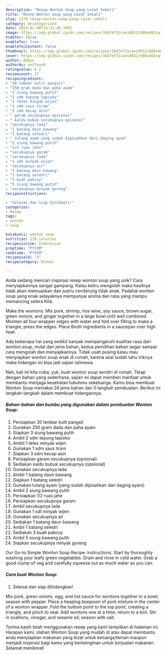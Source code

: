 ```yaml
---
description: "Resep Wonton Soup yang Lezat Sekali"
title: "Resep Wonton Soup yang Lezat Sekali"
slug: 1378-resep-wonton-soup-yang-lezat-sekali
category: Uncategorized
date: 2023-01-08T14:32:49.349Z
image: https://img-global.cpcdn.com/recipes/3bb7ef31cae1d032/680x482cq70/wonton-soup-foto-resep-utama.jpg
hideToc: false
enableToc: true
enableTocContent: false
thumbnail: https://img-global.cpcdn.com/recipes/3bb7ef31cae1d032/680x482cq70/wonton-soup-foto-resep-utama.jpg
cover: https://img-global.cpcdn.com/recipes/3bb7ef31cae1d032/680x482cq70/wonton-soup-foto-resep-utama.jpg
author: Admin
authorAv: notfound
ratingvalue: 4.2
reviewcount: 17
recipeingredient:
- "30 lembar kulit pangsit"
- "250 gram dada dan paha ayam"
- "3 siung bawang putih"
- "2 sdm tepung tapioka"
- "1 tetes minyak wijen"
- "1 sdm saus tiram"
- "3 sdm kecap asin"
- " garam secukupnya opsional"
- " kaldu bubuk secukupnya opsional"
- "secukupnya lada"
- "1 batang daun bawang"
- "1 batang seledri"
- " tulang ayam yang sudah dipisahkan dari daging ayam"
- "2 siung bawang putih"
- "1/2 ruas jahe"
- "secukupnya garam"
- "secukupnya lada"
- "1 sdt minyak wijen"
- "secukupnya air"
- "1 batang daun bawang"
- "1 batang seledri"
- "3 buah pakcoy"
- "5 siung bawang putih"
- "secukupnya minyak goreng"
recipeinstructions:

- "Selesai dan siap dinikmati!"
categories:
- Resep
tags:
- wonton
- soup

katakunci: wonton soup 
nutrition: 219 calories
recipecuisine: Indonesian
preptime: "PT23M"
cooktime: "PT45M"
recipeyield: "2"
recipecategory: Dinner

---
```





Anda sedang mencari inspirasi resep wonton soup yang unik? Cara menyiapkannya sangat gampang. Kalau keliru mengolah maka hasilnya tidak akan memuaskan dan justru cenderung tidak enak. Padahal wonton soup yang enak selayaknya mempunyai aroma dan rasa yang mampu memancing selera Kita.





Make the wontons: Mix pork, shrimp, rice wine, soy sauce, brown sugar, green onions, and ginger together in a large bowl until well combined. Moisten all four wrapper edges with water and fold over filling to make a triangle; press the edges. Place Broth ingredients in a saucepan over high heat.

Ada beberapa hal yang sedikit banyak mempengaruhi kualitas rasa dari wonton soup, mulai dari jenis bahan, kedua pemilihan bahan segar sampai cara mengolah dan menyajikannya. Tidak usah pusing kalau mau menyiapkan wonton soup enak di rumah, karena asal sudah tahu triknya maka hidangan ini bisa jadi sajian istimewa.






Nah, kali ini kita coba, yuk, buat wonton soup sendiri di rumah. Tetap dengan bahan yang sederhana, sajian ini dapat memberi manfaat untuk membantu menjaga kesehatan tubuhmu sekeluarga. Kamu bisa membuat Wonton Soup memakai 24 jenis bahan dan 0 langkah pembuatan. Berikut ini langkah-langkah dalam membuat hidangannya.

<!--inarticleads1-->

##### Bahan-bahan dan bumbu yang digunakan dalam pembuatan Wonton Soup:

1. Persiapkan 30 lembar kulit pangsit
1. Gunakan 250 gram dada dan paha ayam
1. Siapkan 3 siung bawang putih
1. Ambil 2 sdm tepung tapioka
1. Ambil 1 tetes minyak wijen
1. Gunakan 1 sdm saus tiram
1. Siapkan 3 sdm kecap asin
1. Persiapkan  garam secukupnya (opsional)
1. Sediakan  kaldu bubuk secukupnya (opsional)
1. Gunakan secukupnya lada
1. Ambil 1 batang daun bawang
1. Siapkan 1 batang seledri
1. Gunakan  tulang ayam (yang sudah dipisahkan dari daging ayam)
1. Ambil 2 siung bawang putih
1. Persiapkan 1/2 ruas jahe
1. Persiapkan secukupnya garam
1. Ambil secukupnya lada
1. Gunakan 1 sdt minyak wijen
1. Gunakan secukupnya air
1. Sediakan 1 batang daun bawang
1. Ambil 1 batang seledri
1. Sediakan 3 buah pakcoy
1. Ambil 5 siung bawang putih
1. Siapkan secukupnya minyak goreng


Our Go-to Simple Wonton Soup Recipe: Instructions. Start by thoroughly washing your leafy green vegetables. Drain and rinse in cold water. Grab a good clump of veg and carefully squeeze out as much water as you can. 

<!--inarticleads2-->

##### Cara buat Wonton Soup:


1. Selesai dan siap dihidangkan!

Mix pork, green onions, egg, and hot sauce for wontons together in a bowl; season with pepper. Place a heaping teaspoon of pork mixture in the center of a wonton wrapper. Fold the bottom point to the top point, creating a triangle, and pinch to seal. Add wontons one at a time; return to a boil. Stir in scallions, vinegar, and sesame oil; season with salt. 

Terima kasih telah menggunakan resep yang kami tampilkan di halaman ini. Harapan kami, olahan Wonton Soup yang mudah di atas dapat membantu anda menyiapkan makanan yang lezat untuk keluarga/teman maupun menjadi inspirasi bagi kamu yang berkeinginan untuk berjualan makanan. Selamat menikmati
